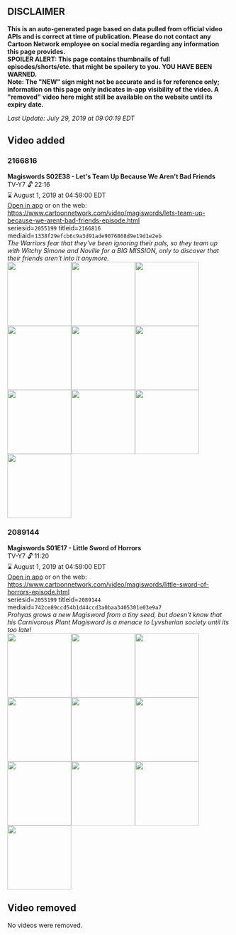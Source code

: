 ## DISCLAIMER
**This is an auto-generated page based on data pulled from official video APIs and is correct at time of publication. Please do not contact any Cartoon Network employee on social media regarding any information this page provides.**  
**SPOILER ALERT: This page contains thumbnails of full episodes/shorts/etc. that might be spoilery to you. YOU HAVE BEEN WARNED.**  
**Note: The "NEW" sign might not be accurate and is for reference only; information on this page only indicates in-app visibility of the video. A "removed" video here might still be available on the website until its expiry date.**  

_Last Update: July 29, 2019 at 09:00:19 EDT_
## Video added
### 2166816
**Magiswords S02E38 - Let's Team Up Because We Aren't Bad Friends**  
TV-Y7 🔓 22:16  
⌛ August 1, 2019 at 04:59:00 EDT  
[Open in app](https://tinyurl.com/y635dmdr) or on the web: https://www.cartoonnetwork.com/video/magiswords/lets-team-up-because-we-arent-bad-friends-episode.html  
seriesid=`2055199` titleid=`2166816` mediaid=`1338f29efcb6c9a3d91ade9076868d9e19d1e2eb`  
_The Warriors fear that they've been ignoring their pals, so they team up with Witchy Simone and Noville for a BIG MISSION, only to discover that their friends aren't into it anymore._  
<a href="https://s3.amazonaws.com/cartoonorchestrator/2166816_001_1280x720.jpg"><img src="https://s3.amazonaws.com/cartoonorchestrator/2166816_001_640x360.jpg" height="144px" /></a><a href="https://s3.amazonaws.com/cartoonorchestrator/2166816_002_1280x720.jpg"><img src="https://s3.amazonaws.com/cartoonorchestrator/2166816_002_640x360.jpg" height="144px" /></a><a href="https://s3.amazonaws.com/cartoonorchestrator/2166816_003_1280x720.jpg"><img src="https://s3.amazonaws.com/cartoonorchestrator/2166816_003_640x360.jpg" height="144px" /></a><a href="https://s3.amazonaws.com/cartoonorchestrator/2166816_004_1280x720.jpg"><img src="https://s3.amazonaws.com/cartoonorchestrator/2166816_004_640x360.jpg" height="144px" /></a><a href="https://s3.amazonaws.com/cartoonorchestrator/2166816_005_1280x720.jpg"><img src="https://s3.amazonaws.com/cartoonorchestrator/2166816_005_640x360.jpg" height="144px" /></a><a href="https://s3.amazonaws.com/cartoonorchestrator/2166816_006_1280x720.jpg"><img src="https://s3.amazonaws.com/cartoonorchestrator/2166816_006_640x360.jpg" height="144px" /></a><a href="https://s3.amazonaws.com/cartoonorchestrator/2166816_007_1280x720.jpg"><img src="https://s3.amazonaws.com/cartoonorchestrator/2166816_007_640x360.jpg" height="144px" /></a><a href="https://s3.amazonaws.com/cartoonorchestrator/2166816_008_1280x720.jpg"><img src="https://s3.amazonaws.com/cartoonorchestrator/2166816_008_640x360.jpg" height="144px" /></a><a href="https://s3.amazonaws.com/cartoonorchestrator/2166816_009_1280x720.jpg"><img src="https://s3.amazonaws.com/cartoonorchestrator/2166816_009_640x360.jpg" height="144px" /></a><a href="https://s3.amazonaws.com/cartoonorchestrator/2166816_010_1280x720.jpg"><img src="https://s3.amazonaws.com/cartoonorchestrator/2166816_010_640x360.jpg" height="144px" /></a>
### 2089144
**Magiswords S01E17 - Little Sword of Horrors**  
TV-Y7 🔓 11:20  
⌛ August 1, 2019 at 04:59:00 EDT  
[Open in app](https://tinyurl.com/y9a66t5q) or on the web: https://www.cartoonnetwork.com/video/magiswords/little-sword-of-horrors-episode.html  
seriesid=`2055199` titleid=`2089144` mediaid=`742ce89ccd54b1d44ccd3a0baa3405301e03e9a7`  
_Prohyas grows a new Magisword from a tiny seed, but doesn't know that his Carnivorous Plant Magisword is a menace to Lyvsherian society until its too late!_  
<a href="https://s3.amazonaws.com/cartoonorchestrator/2089144_001_1280x720.jpg"><img src="https://s3.amazonaws.com/cartoonorchestrator/2089144_001_640x360.jpg" height="144px" /></a><a href="https://s3.amazonaws.com/cartoonorchestrator/2089144_002_1280x720.jpg"><img src="https://s3.amazonaws.com/cartoonorchestrator/2089144_002_640x360.jpg" height="144px" /></a><a href="https://s3.amazonaws.com/cartoonorchestrator/2089144_003_1280x720.jpg"><img src="https://s3.amazonaws.com/cartoonorchestrator/2089144_003_640x360.jpg" height="144px" /></a><a href="https://s3.amazonaws.com/cartoonorchestrator/2089144_004_1280x720.jpg"><img src="https://s3.amazonaws.com/cartoonorchestrator/2089144_004_640x360.jpg" height="144px" /></a><a href="https://s3.amazonaws.com/cartoonorchestrator/2089144_005_1280x720.jpg"><img src="https://s3.amazonaws.com/cartoonorchestrator/2089144_005_640x360.jpg" height="144px" /></a><a href="https://s3.amazonaws.com/cartoonorchestrator/2089144_006_1280x720.jpg"><img src="https://s3.amazonaws.com/cartoonorchestrator/2089144_006_640x360.jpg" height="144px" /></a><a href="https://s3.amazonaws.com/cartoonorchestrator/2089144_007_1280x720.jpg"><img src="https://s3.amazonaws.com/cartoonorchestrator/2089144_007_640x360.jpg" height="144px" /></a><a href="https://s3.amazonaws.com/cartoonorchestrator/2089144_008_1280x720.jpg"><img src="https://s3.amazonaws.com/cartoonorchestrator/2089144_008_640x360.jpg" height="144px" /></a><a href="https://s3.amazonaws.com/cartoonorchestrator/2089144_009_1280x720.jpg"><img src="https://s3.amazonaws.com/cartoonorchestrator/2089144_009_640x360.jpg" height="144px" /></a><a href="https://s3.amazonaws.com/cartoonorchestrator/2089144_010_1280x720.jpg"><img src="https://s3.amazonaws.com/cartoonorchestrator/2089144_010_640x360.jpg" height="144px" /></a>
## Video removed
No videos were removed.
